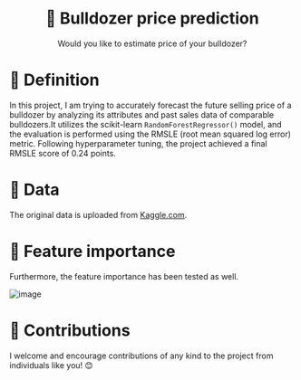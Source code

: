 
<div align="center">
  <h1 >
    🚜 Bulldozer price prediction
  </h1>
  Would you like to estimate price of your bulldozer?
</div>

# 💠 Definition
In this project, I am trying to accurately forecast the future selling price of a bulldozer by analyzing its attributes and past sales data of comparable bulldozers.It utilizes the scikit-learn `RandomForestRegressor()` model, and the evaluation is performed using the RMSLE (root mean squared log error) metric. Following hyperparameter tuning, the project achieved a final RMSLE score of 0.24 points.

# 💠 Data
The original data is uploaded from [Kaggle.com](https://www.kaggle.com/competitions/bluebook-for-bulldozers/overview).

# 💠 Feature importance 
Furthermore, the feature importance has been tested as well.

![image](https://github.com/nika-va/Bulldozer-price-prediction/assets/110852167/9cc92faa-696e-4ca5-b09d-81112fa885d1)

# 💠 Contributions
I welcome and encourage contributions of any kind to the project from individuals like you! 😊
